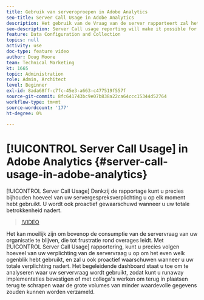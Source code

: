 ```yaml
---
title: Gebruik van serveroproepen in Adobe Analytics
seo-title: Server Call Usage in Adobe Analytics
description: Het gebruik van de Vraag van de server rapporteert zal het voor u mogelijk maken om precies te volgen hoeveel van uw verplichting van de servervraag u op om het even welk ogenblik hebt gebruikt, en zal u ook proactief waarschuwen wanneer u uw totale verplichting nadert.
seo-description: Server Call usage reporting will make it possible for you to track exactly how much of your server call commitment you’ve used at any point in time, and will also proactively alert you when you are approaching your total commitment.
feature: Data Configuration and Collection
topics: null
activity: use
doc-type: feature video
author: Doug Moore
team: Technical Marketing
kt: 1665
topic: Administration
role: Admin, Architect
level: Beginner
exl-id: 8ada68ff-c7fc-45e3-a663-c477519f557f
source-git-commit: 8fc641743bc9e07b838a22ca64ccc15344d52764
workflow-type: tm+mt
source-wordcount: '177'
ht-degree: 0%

---
```


# [!UICONTROL Server Call Usage] in Adobe Analytics {#server-call-usage-in-adobe-analytics}

[!UICONTROL Server Call Usage] Dankzij de rapportage kunt u precies bijhouden hoeveel van uw servergespreksverplichting u op elk moment hebt gebruikt. U wordt ook proactief gewaarschuwd wanneer u uw totale betrokkenheid nadert.

>[!VIDEO](https://video.tv.adobe.com/v/23137/?quality=12&learn=on)

Het kan moeilijk zijn om bovenop de consumptie van de servervraag van uw organisatie te blijven, die tot frustratie rond overages leidt. Met [!UICONTROL Server Call Usage] rapportering, kunt u precies volgen hoeveel van uw verplichting van de servervraag u op om het even welk ogenblik hebt gebruikt, en zal u ook proactief waarschuwen wanneer u uw totale verplichting nadert. Het begeleidende dashboard staat u toe om te analyseren waar uw servervraag wordt gebruikt, zodat kunt u runaway implementaties bevestigen of met collega&#39;s werken om terug in plaatsen terug te schrapen waar de grote volumes van minder waardevolle gegevens zouden kunnen worden verzameld.
